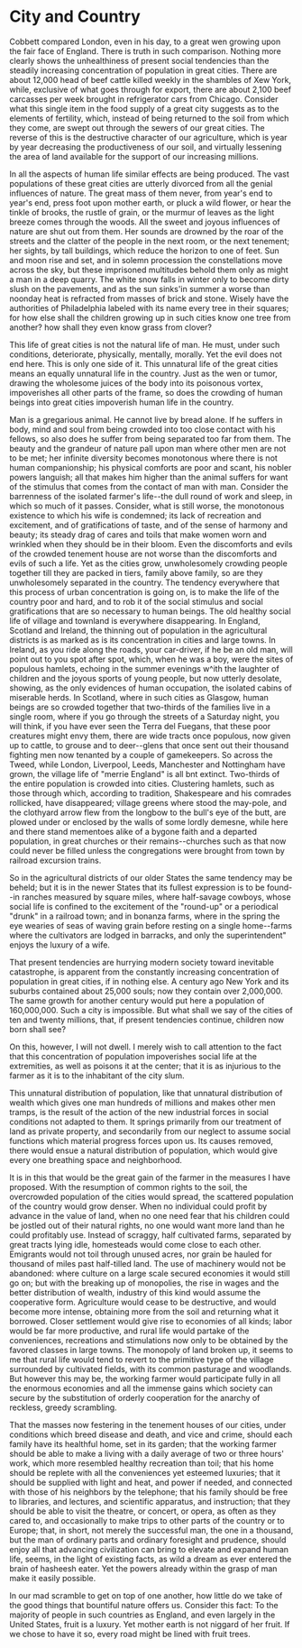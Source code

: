 # City and Country

Cobbett compared London, even in his day, to a great wen growing upon the fair face of England. There is truth in such comparison. Nothing more clearly shows the unhealthiness of present social tendencies than the steadily increasing concentration of population in great cities. There are about 12,000 head of beef cattle killed weekly in the shambles of Xew York, while, exclusive of what goes through for export, there are about 2,100 beef carcasses per week brought in refrigerator cars from Chicago. Consider what this single item in the food supply of a great city suggests as to the elements of fertility, which, instead of being returned to the soil from which they come, are swept out through the sewers of our great cities. The reverse of this is the destructive character of our agriculture, which is year by year decreasing the productiveness of our soil, and virtually lessening the area of land available for the support of our increasing millions.

In all the aspects of human life similar effects are being produced. The vast populations of these great cities are utterly divorced from all the genial influences of nature. The great mass of them never, from year's end to year's end, press foot upon mother earth, or pluck a wild flower, or hear the tinkle of brooks, the rustle of grain, or the murmur of leaves as the light breeze comes through the woods. All the sweet and joyous influences of nature are shut out from them. Her sounds are drowned by the roar of the streets and the clatter of the people in the next room, or the next tenement; her sights, by tall buildings, which reduce the horizon to one of feet. Sun and moon rise and set, and in solemn procession the constellations move across the sky, but these imprisoned multitudes behold them only as might a man in a deep quarry. The white snow falls in winter only to become dirty slush on the pavements, and as the sun sinks'in summer a worse than noonday heat is refracted from masses of brick and stone. Wisely have the authorities of Philadelphia labeled with its name every tree in their squares; for how else shall the children growing up in such cities know one tree from another? how shall they even know grass from clover?

This life of great cities is not the natural life of man. He must, under such conditions, deteriorate, physically, mentally, morally. Yet the evil does not end here. This is only one side of it. This unnatural life of the great cities means an equally unnatural life in the country. Just as the wen or tumor, drawing the wholesome juices of the body into its poisonous vortex, impoverishes all other parts of the frame, so does the crowding of human beings into great cities impoverish human life in the country.

Man is a gregarious animal. He cannot live by bread alone. If he suffers in body, mind and soul from being crowded into too close contact with his fellows, so also does he suffer from being separated too far from them. The beauty and the grandeur of nature pall upon man where other men are not to be met; her infinite diversity becomes monotonous where there is not human companionship; his physical comforts are poor and scant, his nobler powers languish; all that makes him higher than the animal suffers for want of the stimulus that comes from the contact of man with man. Consider the barrenness of the isolated farmer's life--the dull round of work and sleep, in which so much of it passes. Consider, what is still worse, the monotonous existence to which his wife is condemned; its lack of recreation and excitement, and of gratifications of taste, and of the sense of harmony and beauty; its steady drag of cares and toils that make women worn and wrinkled when they should be in their bloom. Even the discomforts and evils of the crowded tenement house are not worse than the discomforts and evils of such a life. Yet as the cities grow, unwholesomely crowding people together till they are packed in tiers, family above family, so are they unwholesomely separated in the country. The tendency everywhere that this process of urban concentration is going on, is to make the life of the country poor and hard, and to rob it of the social stimulus and social gratifications that are so necessary to human beings. The old healthy social life of village and townland is everywhere disappearing. In England, Scotland and Ireland, the thinning out of population in the agricultural districts is as marked as is its concentration in cities and large towns. In Ireland, as you ride along the roads, your car-driver, if he be an old man, will point out to you spot after spot, which, when he was a boy, were the sites of populous hamlets, echoing in the summer evenings w^ith the laughter of children and the joyous sports of young people, but now utterly desolate, showing, as the only evidences of human occupation, the isolated cabins of miserable herds. In Scotland, where in such cities as Glasgow, human beings are so crowded together that two-thirds of the families live in a single room, where if you go through the streets of a Saturday night, you will think, if you have ever seen the Terra del Fuegans, that these poor creatures might envy them, there are wide tracts once populous, now given up to cattle, to grouse and to deer--glens that once sent out their thousand fighting men now tenanted by a couple of gamekeepers. So across the Tweed, while London, Liverpool, Leeds, Manchester and Nottingham have grown, the village life of "merrie England" is all bnt extinct. Two-thirds of the entire population is crowded into cities. Clustering hamlets, such as those through which, according to tradition, Shakespeare and his comrades rollicked, have disappeared; village greens where stood the may-pole, and the clothyard arrow flew from the longbow to the bull's eye of the butt, are plowed under or enclosed by the walls of some lordly demesne, while here and there stand mementoes alike of a bygone faith and a departed population, in great churches or their remains--churches such as that now could never be filled unless the congregations were brought from town by railroad excursion trains.

So in the agricultural districts of our older States the same tendency may be beheld; but it is in the newer States that its fullest expression is to be found--in ranches measured by square miles, where half-savage cowboys, whose social life is confined to the excitement of the "round-up" or a periodical "drunk" in a railroad town; and in bonanza farms, where in the spring the eye wearies of seas of waving grain before resting on a single home--farms where the cultivators are lodged in barracks, and only the superintendent" enjoys the luxury of a wife.

That present tendencies are hurrying modern society toward inevitable catastrophe, is apparent from the constantly increasing concentration of population in great cities, if in nothing else. A century ago New York and its suburbs contained about 25,000 souls; now they contain over 2,000,000. The same growth for another century would put here a population of 160,000,000. Such a city is impossible. But what shall we say of the cities of ten and twenty millions, that, if present tendencies continue, children now born shall see?

On this, however, I will not dwell. I merely wish to call attention to the fact that this concentration of population impoverishes social life at the extremities, as well as poisons it at the center; that it is as injurious to the farmer as it is to the inhabitant of the city slum.

This unnatural distribution of population, like that unnatural distribution of wealth which gives one man hundreds of millions and makes other men tramps, is the result of the action of the new industrial forces in social conditions not adapted to them. It springs primarily from our treatment of land as private property, and secondarily from our neglect to assume social functions which material progress forces upon us. Its causes removed, there would ensue a natural distribution of population, which would give every one breathing space and neighborhood.

It is in this that would be the great gain of the farmer in the measures I have proposed. With the resumption of common rights to the soil, the overcrowded population of the cities would spread, the scattered population of the country would grow denser. When no individual could profit by advance in the value of land, when no one need fear that his children could be jostled out of their natural rights, no one would want more land than he could profitably use. Instead of scraggy, half cultivated farms, separated by great tracts lying idle, homesteads would come close to each other. Emigrants would not toil through unused acres, nor grain be hauled for thousand of miles past half-tilled land. The use of machinery would not be abandoned: where culture on a large scale secured economies it would still go on; but with the breaking up of monopolies, the rise in wages and the better distribution of wealth, industry of this kind would assume the cooperative form. Agriculture would cease to be destructive, and would become more intense, obtaining more from the soil and returning what it borrowed. Closer settlement would give rise to economies of all kinds; labor would be far more productive, and rural life would partake of the conveniences, recreations and stimulations now only to be obtained by the favored classes in large towns. The monopoly of land broken up, it seems to me that rural life would tend to revert to the primitive type of the village surrounded by cultivated fields, with its common pasturage and woodlands. But however this may be, the working farmer would participate fully in all the enormous economies and all the immense gains which society can secure by the substitution of orderly cooperation for the anarchy of reckless, greedy scrambling.

That the masses now festering in the tenement houses of our cities, under conditions which breed disease and death, and vice and crime, should each family have its healthful home, set in its garden; that the working farmer should be able to make a living with a daily average of two or three hours' work, which more resembled healthy recreation than toil; that his home should be replete with all the conveniences yet esteemed luxuries; that it should be supplied with light and heat, and power if needed, and connected with those of his neighbors by the telephone; that his family should be free to libraries, and lectures, and scientific apparatus, and instruction; that they should be able to visit the theatre, or concert, or opera, as often as they cared to, and occasionally to make trips to other parts of the country or to Europe; that, in short, not merely the successful man, the one in a thousand, but the man of ordinary parts and ordinary foresight and prudence, should enjoy all that advancing civilization can bring to elevate and expand human life, seems, in the light of existing facts, as wild a dream as ever entered the brain of hasheesh eater. Yet the powers already within the grasp of man make it easily possible.

In our mad scramble to get on top of one another, how little do we take of the good things that bountiful nature offers us. Consider this fact: To the majority of people in such countries as England, and even largely in the United States, fruit is a luxury. Yet mother earth is not niggard of her fruit. If we chose to have it so, every road might be lined with fruit trees.
